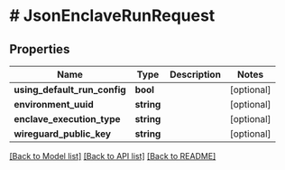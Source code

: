 # # JsonEnclaveRunRequest

## Properties

Name | Type | Description | Notes
------------ | ------------- | ------------- | -------------
**using_default_run_config** | **bool** |  | [optional] 
**environment_uuid** | **string** |  | [optional] 
**enclave_execution_type** | **string** |  | [optional] 
**wireguard_public_key** | **string** |  | [optional] 

[[Back to Model list]](../../README.md#documentation-for-models) [[Back to API list]](../../README.md#documentation-for-api-endpoints) [[Back to README]](../../README.md)


